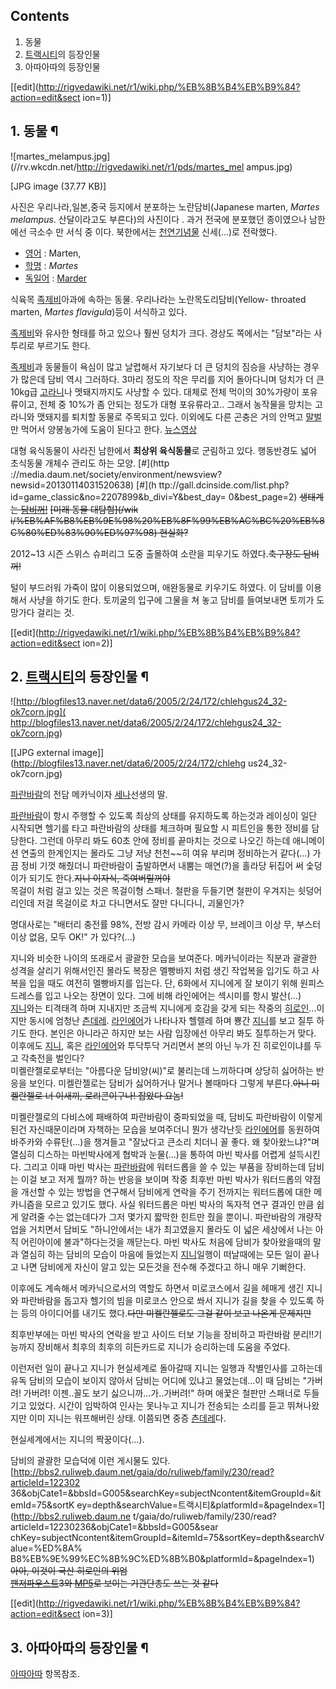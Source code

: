 ## Contents

    

1. 동물 
2. [트랙시티](%ED%8A%B8%EB%9E%99%EC%8B%9C%ED%8B%B0.md)의 등장인물 
3. 아따아따의 등장인물 

[[edit](http://rigvedawiki.net/r1/wiki.php/%EB%8B%B4%EB%B9%84?action=edit&sect
ion=1)]

## 1. 동물 ¶

![martes_melampus.jpg](//rv.wkcdn.net/http://rigvedawiki.net/r1/pds/martes_mel
ampus.jpg)

[JPG image (37.77 KB)]

  
사진은 우리나라,일본,중국 등지에서 분포하는 노란담비(Japanese marten, _Martes melampus_. 산달이라고도 부른다)의
사진이다 . 과거 전국에 분포했던 종이였으나 남한에선 극소수 만 서식 중 이다. 북한에서는
[천연기념물](%EC%B2%9C%EC%97%B0%EA%B8%B0%EB%85%90%EB%AC%BC.md) 신세(...)로 전락했다.

  

  * [영어](%EC%98%81%EC%96%B4.md) : Marten, 
  * [학명](%ED%95%99%EB%AA%85.md) : _Martes_
  * [독일어](%EB%8F%85%EC%9D%BC%EC%96%B4.md) : [Marder](%EB%A7%88%EB%A5%B4%EB%8D%94.md)  

식육목 [족제비](%EC%A1%B1%EC%A0%9C%EB%B9%84.md)아과에 속하는 동물. 우리나라는 노란목도리담비(Yellow-
throated marten, _Martes flavigula_)등이 서식하고 있다.

  

[족제비](%EC%A1%B1%EC%A0%9C%EB%B9%84.md)와 유사한 형태를 하고 있으나 훨씬 덩치가 크다. 경상도 쪽에서는
"담보"라는 사투리로 부르기도 한다.

  

[족제비](%EC%A1%B1%EC%A0%9C%EB%B9%84.md)과 동물들이 욕심이 많고 날렵해서 자기보다 더 큰 덩치의 짐승을
사냥하는 경우가 많은데 담비 역시 그러하다. 3마리 정도의 작은 무리를 지어 돌아다니며 덩치가 더 큰 10kg급
[고라니](%EA%B3%A0%EB%9D%BC%EB%8B%88.md)나 멧돼지까지도 사냥할 수 있다. 대체로 전체 먹이의 30%가량이
포유류이고, 전체 중 10%가 좀 안되는 정도가 대형 포유류라고.. 그래서 농작물을 망치는 고라니와 맷돼지를 퇴치할 동물로 주목되고 있다.
이외에도 다른 곤충은 거의 안먹고 [말벌](%EB%A7%90%EB%B2%8C.md)만 먹어서 양봉농가에 도움이 된다고 한다.
[뉴스영상](http://www.youtube.com/watch?v=8_RIcTzWG1Q)

  

대형 육식동물이 사라진 남한에서 **최상위 육식동물**로 군림하고 있다. 행동반경도 넓어 초식동물 개체수 관리도 하는 모양. [#](http
://media.daum.net/society/environment/newsview?newsid=20130114031520638) [#](h
ttp://gall.dcinside.com/list.php?id=game_classic&no=2207899&b_divi=Y&best_day=
0&best_page=2) <del>생태계는
[담비꺼!](%EC%95%84%EB%94%B0%EC%95%84%EB%94%B0.md)</del> <del>[미래 동물 대탐험](/wik
i/%EB%AF%B8%EB%9E%98%20%EB%8F%99%EB%AC%BC%20%EB%8C%80%ED%83%90%ED%97%98)
현실화?</del>

  

2012~13 시즌 스위스 슈퍼리그 도중 출몰하여 소란을 피우기도 하였다.<del>축구장도 담비꺼!</del>

  

털이 부드러워 가죽이 많이 이용되었으며, 애완동물로 키우기도 하였다. 이 담비를 이용해서 사냥을 하기도 한다. 토끼굴의 입구에 그물을 쳐
놓고 담비를 들여보내면 토끼가 도망가다 걸리는 것.

[[edit](http://rigvedawiki.net/r1/wiki.php/%EB%8B%B4%EB%B9%84?action=edit&sect
ion=2)]

## 2. [트랙시티](%ED%8A%B8%EB%9E%99%EC%8B%9C%ED%8B%B0.md)의 등장인물 ¶

  

![http://blogfiles13.naver.net/data6/2005/2/24/172/chlehgus24_32-ok7corn.jpg](
http://blogfiles13.naver.net/data6/2005/2/24/172/chlehgus24_32-ok7corn.jpg)

[[JPG external image]](http://blogfiles13.naver.net/data6/2005/2/24/172/chlehg
us24_32-ok7corn.jpg)

  

[파란바람](%ED%8C%8C%EB%9E%80%EB%B0%94%EB%9E%8C.md)의 전담 메카닉이자
[세나](%EC%84%B8%EB%82%98.md)선생의 딸.

  

[파란바람](%ED%8C%8C%EB%9E%80%EB%B0%94%EB%9E%8C.md)이 항시 주행할 수 있도록 최상의 상태를 유지하도록
하는것과 레이싱이 일단 시작되면 헬기를 타고 파란바람의 상태를 체크하며 필요할 시 피트인을 통한 정비를 담당한다. 그런데 아무리 봐도 60초
안에 정비를 끝마치는 것으로 나오긴 하는데 애니메이션 연출의 한계인지는 몰라도 그냥 저냥 천천~~히 여유 부리며 정비하는거 같다(...)
가끔 정비 기껏 해줬더니 파란바람이 출발하면서 내뿜는 매연(?)을 홀라당 뒤집어 써 숯덩이가 되기도 한다.<del>지니 이자식,
죽여버릴꺼야</del>  
목걸이 처럼 걸고 있는 것은 목걸이형 스패너. 철판을 두들기면 철판이 우겨지는 쇳덩어리인데 저걸 목걸이로 차고 다니면서도 잘만 다니다니,
괴물인가?

  

명대사로는 "배터리 충전률 98%, 전방 감시 카메라 이상 무, 브레이크 이상 무, 부스터 이상 없음, 모두 OK!" 가 있다?(...)

  

지니와 비슷한 나이의 또래로서 괄괄한 모습을 보여준다. 메카닉이라는 직분과 괄괄한 성격을 살리기 위해서인진 몰라도 복장은 멜빵바지 처럼 생긴
작업복을 입기도 하고 사복을 입을 때도 여전히 멜빵바지를 입는다. 단, 6화에서 지니에게 잘 보이기 위해 원피스 드레스를 입고 나오는 장면이
있다. 그에 비해 라인에어는 섹시미를 항시 발산(...)  
[지니](%EC%A7%80%EB%8B%88.md)와는 티격태격 하며 지내지만 조금씩 지니에게 호감을 갖게 되는 작중의
[히로인](%ED%9E%88%EB%A1%9C%EC%9D%B8.md)...이지만 동시에 엄청난
[츤데레](%EC%B8%A4%EB%8D%B0%EB%A0%88.md).
[라인에어](%EB%9D%BC%EC%9D%B8%EC%97%90%EC%96%B4.md)가 나타나자 헬렐레 하며 뿅간
[지니](%EC%A7%80%EB%8B%88.md)를 보고 질투 하기도 한다. 본인은 아니라곤 하지만 보는 사람 입장에선 아무리 봐도
질투하는거 맞다. 이후에도 [지니](%EC%A7%80%EB%8B%88.md), 혹은
[라인에어](%EB%9D%BC%EC%9D%B8%EC%97%90%EC%96%B4.md)와 투닥투닥 거리면서 본의 아닌 누가 진
히로인이냐를 두고 각축전을 벌인다?  
미켈란젤로로부터는 "아름다운 담비양(씨)"로 불리는데 느끼하다며 상당히 싫어하는 반응을 보인다. 미켈란젤로는 담비가 싫어하거나 말거나
볼때마다 그렇게 부른다.<del>아니 미켈란젤로 너 이새끼, 로리콘이구나! 잡았다 요놈!</del>

  

미켈란젤로의 다비스에 패배하여 파란바람이 중파되었을 때, 담비도 파란바람이 이렇게 된건 자신때문이라며 자책하는 모습을 보여주더니 뭔가
생각난듯 [라인에어](%EB%9D%BC%EC%9D%B8%EC%97%90%EC%96%B4.md)를 동원하여 바주카와 수류탄(...)을
챙겨들고 "잘났다고 큰소리 치더니 꼴 좋다. 왜 찾아왔느냐?"며 열심히 디스하는 마빈박사에게 협박과 눈물(...)을 통하여 마빈 박사를
어렵게 설득시킨다. 그리고 이때 마빈 박사는 [파란바람](%ED%8C%8C%EB%9E%80%EB%B0%94%EB%9E%8C.md)에
워터드롭을 쓸 수 있는 부품을 장비하는데 담비는 이걸 보고 저게 뭘까? 하는 반응을 보이며 작중 최후반 마빈 박사가 워터드롭의 약점을 개선할
수 있는 방법을 연구해서 담비에게 연락을 주기 전까지는 워터드롭에 대한 메카니즘을 모르고 있기도 했다. 사실 워터드롭은 마빈 박사의 독자적
연구 결과인 만큼 쉽게 알려줄 수는 없는데다가 그저 몇가지 짧막한 힌트만 줬을 뿐이니. 파란바람의 개량작업을 거치면서 담비도 "하니안에서는
내가 최고였을지 몰라도 이 넓은 세상에서 나는 아직 어린아이에 불과"하다는것을 깨닫는다. 마빈 박사도 처음에 담비가 찾아왔을때의 말과 열심히
하는 담비의 모습이 마음에 들었는지 [지니](%EC%A7%80%EB%8B%88.md)일행이 떠날때에는 모든 일이 끝나고 나면 담비에게
자신이 알고 있는 모든것을 전수해 주겠다고 하니 매우 기뻐한다.

  

이후에도 계속해서 메카닉으로서의 역할도 하면서 미로코스에서 길을 헤매게 생긴 지니와 파란바람을 돕고자 헬기의 빔을 미로코스 안으로 쏴서
지니가 길을 찾을 수 있도록 하는 등의 아이디어를 내기도 했다.<del>다만 미켈란젤로도 그걸 같이 보고 나온게 문제지만</del>

  

최후반부에는 마빈 박사의 연락을 받고 사이드 터보 기능을 장비하고 파란바람 분리!!기능까지 장비해서 최후의 최후의 히든카드로 지니가
승리하는데 도움을 주었다.

  

이런저런 일이 끝나고 지니가 현실세계로 돌아갈때 지니는 일행과 작별인사를 고하는데 유독 담비의 모습이 보이지 않아서 담비는 어디에 있냐고
물었는데...이 때 담비는 "가버려! 가버려! 이젠..꼴도 보기 싫으니까...가..가버려!" 하며 애꿏은 철판만 스패너로 두들기고 있었다.
시간이 임박하여 인사는 못나누고 지니가 전송되는 소리를 듣고 뛰쳐나왔지만 이미 지니는 워프해버린 상태. 이쯤되면 중증
[츤데레](%EC%B8%A4%EB%8D%B0%EB%A0%88.md)다.

  

현실세계에서는 지니의 짝꿍이다(...).

  

담비의 괄괄한 모습덕에 이런 게시물도 있다.  
[http://bbs2.ruliweb.daum.net/gaia/do/ruliweb/family/230/read?articleId=122302
36&objCate1=&bbsId=G005&searchKey=subjectNcontent&itemGroupId=&itemId=75&sortK
ey=depth&searchValue=트랙시티&platformId=&pageIndex=1](http://bbs2.ruliweb.daum.ne
t/gaia/do/ruliweb/family/230/read?articleId=12230236&objCate1=&bbsId=G005&sear
chKey=subjectNcontent&itemGroupId=&itemId=75&sortKey=depth&searchValue=%ED%8A%
B8%EB%9E%99%EC%8B%9C%ED%8B%B0&platformId=&pageIndex=1)  
<del>아아, 이것이 국산 히로인의 위엄</del>  
<del>[팬저파우스트](%ED%8C%AC%EC%A0%80%ED%8C%8C%EC%9A%B0%EC%8A%A4%ED%8A%B8.md)3와
[MP5](MP5.md)로 보이는 기관단총도 쓰는 것 같다</del>

[[edit](http://rigvedawiki.net/r1/wiki.php/%EB%8B%B4%EB%B9%84?action=edit&sect
ion=3)]

## 3. 아따아따의 등장인물 ¶

[아따아따](%EC%95%84%EB%94%B0%EC%95%84%EB%94%B0.md) 항목참조.

